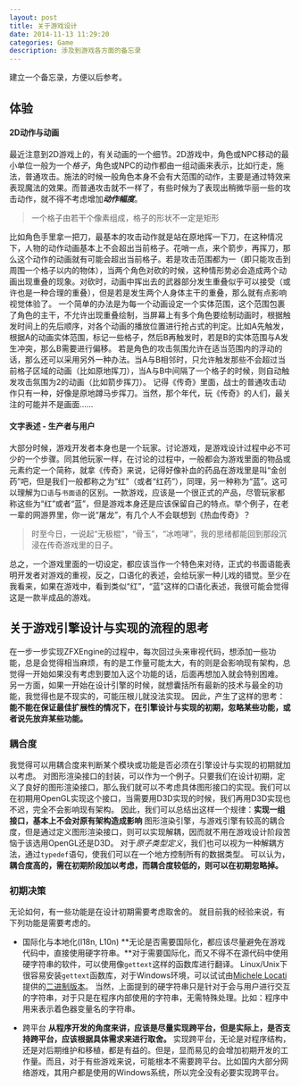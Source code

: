 ```yaml
---
layout: post
title: 关于游戏设计
date: 2014-11-13 11:29:20
categories: Game
description: 涉及到游戏各方面的备忘录
---
```




建立一个备忘录，方便以后参考。



## 体验

#### 2D动作与动画
最近注意到2D游戏上的，有关动画的一个细节。2D游戏中，角色或NPC移动的最小单位一般为一个*格子*，角色或NPC的动作都由一组动画来表示，比如行走，施法，普通攻击。施法的时候一般角色本身不会有大范围的动作，主要是通过特效来表现魔法的效果。而普通攻击就不一样了，有些时候为了表现出稍微华丽一些的攻击动作，就不得不考虑增加***动作幅度***。

>一个格子由若干个像素组成，格子的形状不一定是矩形

比如角色手里拿一把刀，最基本的攻击动作就是站在原地挥一下刀，在这种情况下，人物的动作动画基本上不会超出当前格子。花哨一点，来个箭步，再挥刀，那么这个动作的动画就有可能会超出当前格子。若是攻击范围都为一（即只能攻击到周围一个格子以内的物体），当两个角色对砍的时候，这种情形势必会造成两个动画出现重叠的现象。对砍时，动画中挥出去的武器部分发生重叠似乎可以接受（或许也是一种合理的重叠），但是若是发生两个人身体主干的重叠，那么就有点影响视觉体验了。
一个简单的办法是为每一个动画设定一个实体范围，这个范围包裹了角色的主干，不允许出现重叠绘制，当屏幕上有多个角色要绘制动画时，根据触发时间上的先后顺序，对各个动画的播放位置进行抢占式的判定。比如A先触发，根据A的动画实体范围，标记一些格子，然后B再触发时，若是B的实体范围与A发生冲突，那么B需要进行偏移。
若是角色的攻击氛围允许在适当范围内的浮动的话，那么还可以采用另外一种办法。当A与B相邻时，只允许触发那些不会超过当前格子区域的动画（比如原地挥刀），当A与B中间隔了一个格子的时候，则自动触发攻击氛围为2的动画（比如箭步挥刀）。
记得《传奇》里面，战士的普通攻击动作只有一种，好像是原地蹲马步挥刀。当然，那个年代，玩《传奇》的人们，最关注的可能并不是画面……


#### 文字表述 - 生产者与用户
大部分时候，游戏开发者本身也是一个玩家。讨论游戏，是游戏设计过程中必不可少的一个步骤。同其他玩家一样，在讨论的过程中，一般都会为游戏里面的物品或元素约定一个简称，就拿《传奇》来说，记得好像补血的药品在游戏里是叫“金创药”吧，但是我们一般都称之为“红”（或者“红药”），同理，另一种称为“蓝”。这可以理解为`口语`与`书面语`的区别。一款游戏，应该是一个很正式的产品，尽管玩家都称这些为“红”或者“蓝”，但是游戏本身还是应该保留自己的特点。举个例子，在老一辈的网游界里，你一说“屠龙”，有几个人不会联想到《热血传奇》？

>时至今日，一说起“无极棍”，“骨玉”，“冰咆哮”，我的思绪都能回到那段沉浸在传奇游戏里的日子。

总之，一个游戏里面的一切设定，都应该当作一个特色来对待，正式的书面语能表明开发者对游戏的重视，反之，口语化的表述，会给玩家一种儿戏的错觉。至少在我看来，如果在游戏中，看到类似“红”，“蓝”这样的口语化表述，我很可能会觉得这是一款半成品的游戏。


## 关于游戏引擎设计与实现的流程的思考
在一步一步实现ZFXEngine的过程中，每次回过头来审视代码，想添加一些功能，总是会觉得相当麻烦，有的是工作量可能太大，有的则是会影响现有架构，总觉得一开始如果没有考虑到要加入这个功能的话，后面再想加入就会特别困难。
另一方面，如果一开始在设计引擎的时候，就想囊括所有最新的技术与最全的功能，我觉得也是不现实的，可能压根儿就没法实现。
因此，产生了这样的思考：**能不能在保证最佳扩展性的情况下，在引擎设计与实现的初期，忽略某些功能，或者说先放弃某些功能。**

### 耦合度
我觉得可以用耦合度来判断某个模块或功能是否必须在引擎设计与实现的初期就加以考虑。
对图形渲染接口的封装，可以作为一个例子。只要我们在设计初期，定义了良好的图形渲染接口，那么我们就可以不考虑具体图形接口的实现。我们可以在初期用OpenGL实现这个接口，当需要用D3D实现的时候，我们再用D3D实现也不迟，完全不会影响现有架构。
因此，我们可以总结出这样一个规律：**实现一组接口，基本上不会对原有架构造成影响**
图形渲染引擎，与游戏引擎有较高的耦合度，但是通过定义图形渲染接口，则可以实现解耦，因而就不用在游戏设计阶段苦恼于该选用OpenGL还是D3D。
对于*原子类型定义*，我们也可以视为一种解耦方法，通过`typedef`语句，使我们可以在一个地方控制所有的数据类型。
可以认为，**耦合度高的，需在初期阶段加以考虑，而耦合度较低的，则可以在初期忽略掉。**


### 初期决策
无论如何，有一些功能是在设计初期需要考虑取舍的。
就目前我的经验来说，有下列功能是需要考虑的。

- 国际化与本地化(I18n, L10n)
  **无论是否需要国际化，都应该尽量避免在游戏代码中，直接使用硬字符串。**对于需要国际化，而又不得不在源代码中使用硬字符串的软件，可以使用像`gettext`这样的函数库进行翻译。
  Linux/Unix下很容易安装`gettext`函数库，对于Windows环境，可以试试由[Michele Locati](https://github.com/mlocati)提供的[二进制版本](http://mlocati.github.io/gettext-iconv-windows/)。
  当然，上面提到的硬字符串只是针对于会与用户进行交互的字符串，对于只是在程序内部使用的字符串，无需特殊处理。比如：程序中用来表示着色器变量名的字符串。

- 跨平台
  **从程序开发的角度来讲，应该是尽量实现跨平台，但是实际上，是否支持跨平台，应该根据具体需求来进行取舍。**
  实现跨平台，无论是对程序结构，还是对后期维护和移植，都是有益的。但是，显而易见的会增加初期开发的工作量。而且，对于有些游戏来说，可能根本不需要跨平台。比如国内大部分网络游戏，其用户都是使用的Windows系统，所以完全没有必要实现跨平台。
